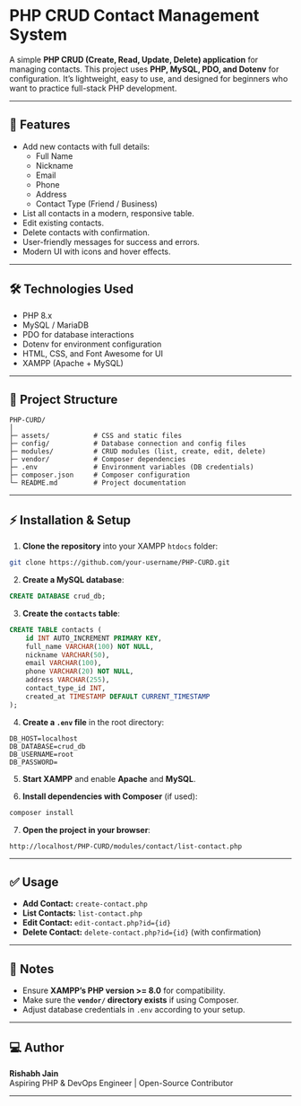 # PHP CRUD Contact Management System

A simple **PHP CRUD (Create, Read, Update, Delete) application** for managing contacts. This project uses **PHP, MySQL, PDO, and Dotenv** for configuration. It’s lightweight, easy to use, and designed for beginners who want to practice full-stack PHP development.

---

## 🚀 Features

- Add new contacts with full details:
  - Full Name
  - Nickname
  - Email
  - Phone
  - Address
  - Contact Type (Friend / Business)
- List all contacts in a modern, responsive table.
- Edit existing contacts.
- Delete contacts with confirmation.
- User-friendly messages for success and errors.
- Modern UI with icons and hover effects.

---

## 🛠️ Technologies Used

- PHP 8.x
- MySQL / MariaDB
- PDO for database interactions
- Dotenv for environment configuration
- HTML, CSS, and Font Awesome for UI
- XAMPP (Apache + MySQL)

---

## 📁 Project Structure

```
PHP-CURD/
│
├─ assets/           # CSS and static files
├─ config/           # Database connection and config files
├─ modules/          # CRUD modules (list, create, edit, delete)
├─ vendor/           # Composer dependencies
├─ .env              # Environment variables (DB credentials)
├─ composer.json     # Composer configuration
└─ README.md         # Project documentation
```

---

## ⚡ Installation & Setup

1. **Clone the repository** into your XAMPP `htdocs` folder:

```bash
git clone https://github.com/your-username/PHP-CURD.git
```

2. **Create a MySQL database**:

```sql
CREATE DATABASE crud_db;
```

3. **Create the `contacts` table**:

```sql
CREATE TABLE contacts (
    id INT AUTO_INCREMENT PRIMARY KEY,
    full_name VARCHAR(100) NOT NULL,
    nickname VARCHAR(50),
    email VARCHAR(100),
    phone VARCHAR(20) NOT NULL,
    address VARCHAR(255),
    contact_type_id INT,
    created_at TIMESTAMP DEFAULT CURRENT_TIMESTAMP
);
```

4. **Create a `.env` file** in the root directory:

```
DB_HOST=localhost
DB_DATABASE=crud_db
DB_USERNAME=root
DB_PASSWORD=
```

5. **Start XAMPP** and enable **Apache** and **MySQL**.

6. **Install dependencies with Composer** (if used):

```bash
composer install
```

7. **Open the project in your browser**:

```
http://localhost/PHP-CURD/modules/contact/list-contact.php
```

---

## ✅ Usage

- **Add Contact:** `create-contact.php`
- **List Contacts:** `list-contact.php`
- **Edit Contact:** `edit-contact.php?id={id}`
- **Delete Contact:** `delete-contact.php?id={id}` (with confirmation)

---

## 📌 Notes

- Ensure **XAMPP’s PHP version >= 8.0** for compatibility.
- Make sure the **`vendor/` directory exists** if using Composer.
- Adjust database credentials in `.env` according to your setup.

---

## 💻 Author

**Rishabh Jain**  
Aspiring PHP & DevOps Engineer | Open-Source Contributor

---
